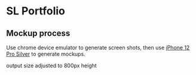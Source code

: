 # SL Portfolio

## Mockup process

Use chrome device emulator to generate screen shots, then use 
[iPhone 12 Pro Silver](https://mockuphone.com/device/apple-iphone12pro-silver)
to generate mockups.

output size adjusted to 800px height